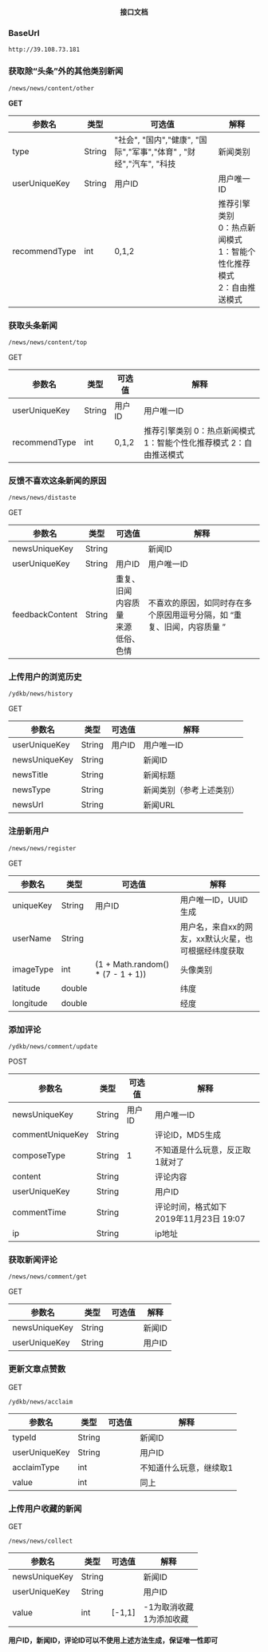 <center><b>接口文档</b></center>

### BaseUrl

```
http://39.108.73.181
```

### 获取除“头条”外的其他类别新闻

```
/news/news/content/other
```

**GET**

| 参数名 | 类型 | 可选值 | 解释 |
| ------ | ------ | ------ | ------ |
| type | String | "社会", "国内","健康", "国际","军事","体育" , "财经","汽车", "科技 | 新闻类别 |
| userUniqueKey | String | 用户ID | 用户唯一ID |
| recommendType | int | 0,1,2 | 推荐引擎类别 <br />0：热点新闻模式<br/>1：智能个性化推荐模式<br/>2：自由推送模式 |

### 获取头条新闻

```
/news/news/content/top
```

GET

| 参数名        | 类型   | 可选值 | 解释                                                         |
| ------------- | ------ | ------ | ------------------------------------------------------------ |
| userUniqueKey | String | 用户ID | 用户唯一ID                                                   |
| recommendType | int    | 0,1,2  | 推荐引擎类别  0：热点新闻模式 1：智能个性化推荐模式 2：自由推送模式 |

### 反馈不喜欢这条新闻的原因

```
/news/news/distaste
```

GET

| 参数名          | 类型   | 可选值                                            | 解释                                                         |
| --------------- | ------ | ------------------------------------------------- | ------------------------------------------------------------ |
| newsUniqueKey   | String |                                                   | 新闻ID                                                       |
| userUniqueKey   | String | 用户ID                                            | 用户唯一ID                                                   |
| feedbackContent | String | 重复、旧闻<br />内容质量<br/>来源<br />低俗、色情 | 不喜欢的原因，如同时存在多个原因用逗号分隔，如   “重复、旧闻，内容质量 ” |

### 上传用户的浏览历史

```
/ydkb/news/history
```

GET

| 参数名        | 类型   | 可选值 | 解释                     |
| ------------- | ------ | ------ | ------------------------ |
| userUniqueKey | String | 用户ID | 用户唯一ID               |
| newsUniqueKey | String |        | 新闻ID                   |
| newsTitle     | String |        | 新闻标题                 |
| newsType      | String |        | 新闻类别（参考上述类别） |
| newsUrl       | String |        | 新闻URL                  |

### 注册新用户

```
/news/news/register
```

GET

| 参数名    | 类型   | 可选值                            | 解释                                                 |
| --------- | ------ | --------------------------------- | ---------------------------------------------------- |
| uniqueKey | String | 用户ID                            | 用户唯一ID，UUID生成                                 |
| userName  | String |                                   | 用户名，来自xx的网友，xx默认火星，也可根据经纬度获取 |
| imageType | int    | (1 + Math.random() * (7 - 1 + 1)) | 头像类别                                             |
| latitude  | double |                                   | 纬度                                                 |
| longitude | double |                                   | 经度                                                 |

### 添加评论

```
/ydkb/news/comment/update
```

POST

| 参数名           | 类型   | 可选值 | 解释                                         |
| ---------------- | ------ | ------ | -------------------------------------------- |
| newsUniqueKey    | String | 用户ID | 用户唯一ID                                   |
| commentUniqueKey | String |        | 评论ID，MD5生成                              |
| composeType      | String | 1      | 不知道是什么玩意，反正取1就对了              |
| content          | String |        | 评论内容                                     |
| userUniqueKey    | String |        | 用户ID                                       |
| commentTime      | String |        | 评论时间，格式如下<br />2019年11月23日 19:07 |
| ip               | String |        | ip地址                                       |

### 获取新闻评论

```
/news/news/comment/get
```

GET

| 参数名        | 类型   | 可选值 | 解释   |
| ------------- | ------ | ------ | ------ |
| newsUniqueKey | String |        | 新闻ID |
| userUniqueKey | String |        | 用户ID |

### 更新文章点赞数

GET

```
/ydkb/news/acclaim
```

| 参数名        | 类型   | 可选值 | 解释                    |
| ------------- | ------ | ------ | ----------------------- |
| typeId        | String |        | 新闻ID                  |
| userUniqueKey | String |        | 用户ID                  |
| acclaimType   | int    |        | 不知道什么玩意，继续取1 |
| value         | int    |        | 同上                    |

### 上传用户收藏的新闻

GET

```
/news/news/collect
```

| 参数名        | 类型   | 可选值 | 解释                          |
| ------------- | ------ | ------ | ----------------------------- |
| newsUniqueKey | String |        | 新闻ID                        |
| userUniqueKey | String |        | 用户ID                        |
| value         | int    | [-1,1] | -1为取消收藏<br />1为添加收藏 |

**用户ID，新闻ID，评论ID可以不使用上述方法生成，保证唯一性即可**

